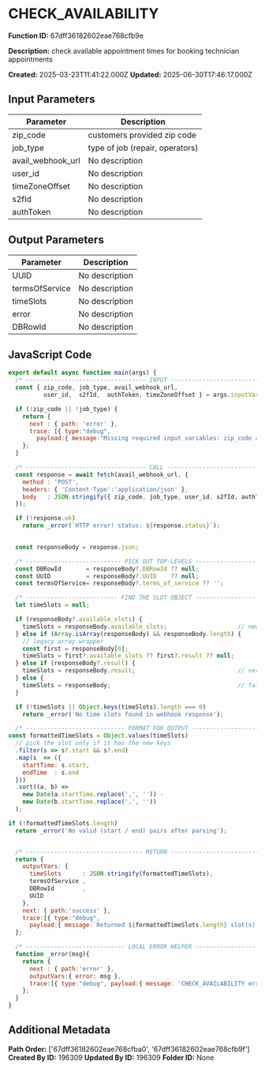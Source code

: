 # CHECK_AVAILABILITY

**Function ID:** 67dff36182602eae768cfb9e

**Description:** check available appointment times for booking technician appointments

**Created:** 2025-03-23T11:41:22.000Z
**Updated:** 2025-06-30T17:46:17.000Z

## Input Parameters

| Parameter | Description |
|-----------|-------------|
| zip_code | customers provided zip code |
| job_type | type of job (repair, operators) |
| avail_webhook_url | No description |
| user_id | No description |
| timeZoneOffset | No description |
| s2fId | No description |
| authToken | No description |


## Output Parameters

| Parameter | Description |
|-----------|-------------|
| UUID | No description |
| termsOfService | No description |
| timeSlots | No description |
| error | No description |
| DBRowId | No description |


## JavaScript Code

```javascript
export default async function main(args) {
  /* ---------------------------------- INPUT --------------------------------- */
  const { zip_code, job_type, avail_webhook_url,
          user_id,  s2fId,  authToken, timeZoneOffset } = args.inputVars;

  if (!zip_code || !job_type) {
    return {
      next : { path: 'error' },
      trace: [{ type:"debug",
        payload:{ message:"Missing required input variables: zip_code and/or job_type" }}]
    };
  }

  /* ---------------------------------- CALL ---------------------------------- */
  const response = await fetch(avail_webhook_url, {
    method : 'POST',
    headers: { 'Content-Type':'application/json' },
    body   : JSON.stringify({ zip_code, job_type, user_id, s2fId, authToken, timeZoneOffset })
  });

  if (!response.ok)
    return _error(`HTTP error! status: ${response.status}`);

  
  const responseBody = response.json;

  /* --------------------------- PICK OUT TOP-LEVELS --------------------------- */
  const DBRowId       = responseBody?.DBRowId ?? null;
  const UUID          = responseBody?.UUID    ?? null;
  const termsOfService= responseBody?.terms_of_service ?? '';

  /* -------------------------- FIND THE SLOT OBJECT -------------------------- */
  let timeSlots = null;

  if (responseBody?.available_slots) {
    timeSlots = responseBody.available_slots;                    // newest schema
  } else if (Array.isArray(responseBody) && responseBody.length) {
    // legacy array wrapper
    const first = responseBody[0];
    timeSlots = first?.available_slots ?? first?.result ?? null;
  } else if (responseBody?.result) {
    timeSlots = responseBody.result;                             // very old schema
  } else {
    timeSlots = responseBody;                                    // fallback
  }

  if (!timeSlots || Object.keys(timeSlots).length === 0)
    return _error('No time slots found in webhook response');

  /* ---------------------------- FORMAT FOR OUTPUT --------------------------- */
const formattedTimeSlots = Object.values(timeSlots)
  // pick the slot only if it has the new keys
  .filter(s => s?.start && s?.end)
  .map(s  => ({    
    startTime: s.start,
    endTime  : s.end
  }))
  .sort((a, b) =>
    new Date(a.startTime.replace(',', '')) -
    new Date(b.startTime.replace(',', ''))
  );

if (!formattedTimeSlots.length)
  return _error('No valid (start / end) pairs after parsing');


  /* --------------------------------- RETURN -------------------------------- */
  return {
    outputVars: {
      timeSlots      : JSON.stringify(formattedTimeSlots),
      termsOfService ,
      DBRowId        ,
      UUID
    },
    next: { path:'success' },
    trace:[{ type:"debug",
      payload:{ message:`Returned ${formattedTimeSlots.length} slot(s)` }}]
  };

  /* ---------------------------- LOCAL ERROR HELPER -------------------------- */
  function _error(msg){
    return {
      next : { path:'error' },
      outputVars:{ error: msg },
      trace:[{ type:"debug", payload:{ message: 'CHECK_AVAILABILITY error: '+msg }}]
    };
  }
}
```

## Additional Metadata

**Path Order:** ['67dff36182602eae768cfba0', '67dff36182602eae768cfb9f']
**Created By ID:** 196309
**Updated By ID:** 196309
**Folder ID:** None
